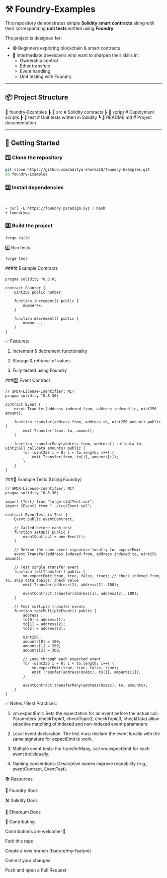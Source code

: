 # ⚒️ Foundry-Examples  

This repository demonstrates simple **Solidity smart contracts** along with their corresponding **unit tests** written using **Foundry**.  

The project is designed for:  
- 🟢 Beginners exploring blockchain & smart contracts  
- 🔵 Intermediate developers who want to sharpen their skills in:  
  - Ownership control  
  - Ether transfers  
  - Event handling  
  - Unit testing with Foundry  

---

## 📦 Project Structure 

📂 foundry-Examples
┣ 📂 src # Solidity contracts
┣ 📂 script # Deployment scripts
┣ 📂 test # Unit tests written in Solidity
┗ 📄 README.md # Project documentation

---

## 🚀 Getting Started  

### 1️⃣ Clone the repository  
```bash
git clone https://github.com/aditya-sharma10/foundry-Examples.git
cd foundry-Examples
```

### 2️⃣ Install dependencies

``` Make sure you have Foundry installed:


+ curl -L https://foundry.paradigm.xyz | bash
+ foundryup
```

### 3️⃣ Build the project
```
forge build
```

4️⃣ Run tests
```
forge test
```

###🛠️ Example Contracts
``` 1️⃣ Counter Contract
pragma solidity ^0.8.0;

contract Counter {
    uint256 public number;

    function increment() public {
        number++;
    }

    function decrement() public {
        number--;
    }
}
```
✅ Features:

1. Increment & decrement functionality

2. Storage & retrieval of values

3. Fully tested using Foundry


###2️⃣ Event Contract
```
// SPDX-License-Identifier: MIT
pragma solidity ^0.8.30;

contract Event {
    event Transfer(address indexed from, address indexed to, uint256 amount);

    function transfer(address from, address to, uint256 amount) public {
        emit Transfer(from, to, amount);
    }

    function transferMany(address from, address[] calldata to, uint256[] calldata amounts) public {
        for (uint256 i = 0; i < to.length; i++) {
            emit Transfer(from, to[i], amounts[i]);
        }
    }
}
```
###🧪 Example Tests (Using Foundry)
```
// SPDX-License-Identifier: MIT
pragma solidity ^0.8.30;

import {Test} from "forge-std/Test.sol";
import {Event} from "../src/Event.sol";

contract EventTest is Test {
    Event public eventContract;

    // Called before each test
    function setUp() public {
        eventContract = new Event();
    }

    // Define the same event signature locally for expectEmit
    event Transfer(address indexed from, address indexed to, uint256 amount);

    // Test single transfer event
    function testTransfer() public {
        vm.expectEmit(true, true, false, true); // check indexed from, to; skip data topics; check value
        emit Transfer(address(1), address(2), 100);

        eventContract.transfer(address(1), address(2), 100);
    }

    // Test multiple transfer events
    function testMultipleEvent() public {
        address ;
        to[0] = address(1);
        to[1] = address(2);
        to[2] = address(3);

        uint256 ;
        amounts[0] = 100;
        amounts[1] = 200;
        amounts[2] = 300;

        // Loop through each expected event
        for (uint256 i = 0; i < to.length; i++) {
            vm.expectEmit(true, true, false, true);
            emit Transfer(address(0xabc), to[i], amounts[i]);
        }

        eventContract.transferMany(address(0xabc), to, amounts);
    }
}
```
✅ Notes / Best Practices:

1. vm.expectEmit: Sets the expectation for an event before the actual call. Parameters (checkTopic1, checkTopic2, checkTopic3, checkData) allow selective matching of indexed and non-indexed event parameters.

2. Local event declaration: The test must declare the event locally with the same signature for expectEmit to work.

3. Multiple event tests: For transferMany, call vm.expectEmit for each event individually.

4. Naming conventions: Descriptive names improve readability (e.g., eventContract, EventTest).



📚 Resources

📖 Foundry Book

🛠 Solidity Docs

🧪 Ethereum Docs

🤝 Contributing

Contributions are welcome! 🎉

Fork this repo

Create a new branch (feature/my-feature)

Commit your changes

Push and open a Pull Request



